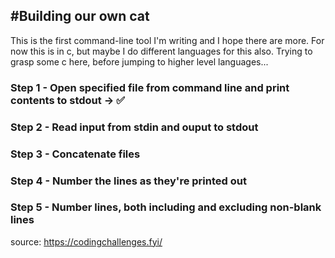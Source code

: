  #Building our own cat
----------
This is the first command-line tool I'm writing and I hope there are more.
For now this is in c, but maybe I do different languages for this also.
Trying to grasp some c here, before jumping to higher level languages...


### Step 1 - Open specified file from command line and print contents to stdout -> :white_check_mark:
### Step 2 - Read input from stdin and ouput to stdout   
### Step 3 - Concatenate files 
### Step 4 - Number the lines as they're printed out 
### Step 5 - Number lines, both including and excluding non-blank lines 

source: https://codingchallenges.fyi/
